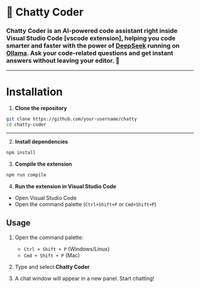 # 💬 Chatty Coder

### Chatty Coder is an AI-powered code assistant right inside Visual Studio Code [vscode extension], helping you code smarter and faster with the power of [DeepSeek](https://deepseek.com) running on [Ollama](https://ollama.com). Ask your code-related questions and get instant answers without leaving your editor. 🌱
---


# Installation

1. **Clone the repository**

```bash
git clone https://github.com/your-username/chatty  
cd chatty-coder  
```

---

2. **Install dependencies**

```bash
npm install  
```

3. **Compile the extension**  

```bash
npm run compile  
```

4. **Run the extension in Visual Studio Code**  

- Open Visual Studio Code  
- Open the command palette (`Ctrl+Shift+P` or `Cmd+Shift+P`)  

## Usage  

1. Open the command palette:  
   - `Ctrl + Shift + P` (Windows/Linux)  
   - `Cmd + Shift + P` (Mac)  

2. Type and select **Chatty Coder**  

3. A chat window will appear in a new panel. Start chatting!
```
